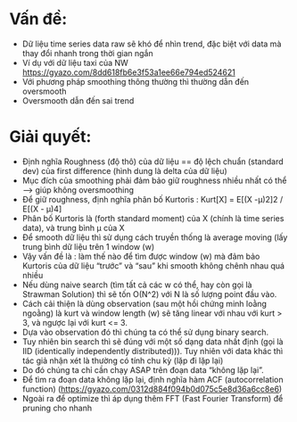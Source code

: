 # Vấn đề:
- Dữ liệu time series data raw sẽ khó để nhìn trend, đặc biệt với data mà thay đổi nhanh trong thời gian ngắn
- Ví dụ với dữ liệu taxi của NW
https://gyazo.com/8dd618fb6e3f53a1ee66e794ed524621
- Với phương pháp smoothing thông thường thì thường dẫn đến oversmooth
- Oversmooth dẫn đến sai trend


# Giải quyết:
- Định nghĩa Roughness (độ thô) của dữ liệu == độ lệch chuẩn (standard dev) của first difference (hình dung là delta của dữ liệu)
- Mục đích của smoothing phải đảm bảo giữ roughness nhiều nhất có thể —> giúp không oversmoothing
- Để giữ roughness, định nghĩa phân bố Kurtoris :
    Kurt[X] = E[(X -μ)2]2 / E[(X - μ)4] 
- Phân bố Kurtoris là (forth standard moment) của X (chính là time series data), và trung bình μ của X
- Để smooth dữ liệu thì sử dụng cách truyền thống là average moving (lấy trung bình dữ liệu trên 1 window (w)
- Vậy vấn đề là : làm thế nào để tìm được window (w) mà đảm bảo Kurtoris của dữ liệu “trước” và “sau” khi smooth không chênh nhau quá nhiều
- Nếu dùng naive search (tìm tất cả các w có thể, hay còn gọi là Strawman Solution) thì sẽ tốn O(N^2) với N là số lượng point đầu vào.
- Cách cải thiện là dùng observation (sau một hồi chứng minh loằng ngoằng) là kurt và window length (w) sẽ tăng linear với nhau với kurt > 3, và ngược lại với kurt <= 3.
- Dựa vào observation đó thì chúng ta có thể sử dụng binary search.
- Tuy nhiên bin search thì sẽ đúng với một số dạng data nhất định (gọi là IID (identically independently distributed))). Tuy nhiên với data khác thì tác giả nhận xét là thường có tính chu kỳ (lặp đi lặp lại)
- Do đó chúng ta chỉ cần chạy ASAP trên đoạn data “không lặp lại”.
- Để tìm ra đoạn data không lặp lại, định nghĩa hàm ACF (autocorrelation function) (https://gyazo.com/0312d884f094b0d075c5e8d36a6cc8e6)
- Ngoài ra để optimize thì áp dụng thêm FFT (Fast Fourier Transform) để pruning cho nhanh


